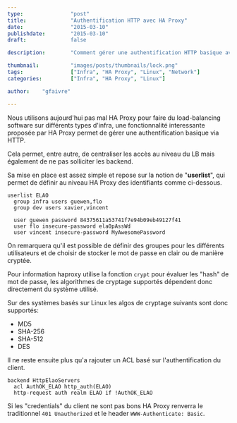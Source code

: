 ```yaml
---
type:               "post"
title:              "Authentification HTTP avec HA Proxy"
date:               "2015-03-10"
publishdate:        "2015-03-10"
draft:              false

description:        "Comment gérer une authentification HTTP basique avec HA Proxy, définir des utilisateurs, des groupes et le type d'authentification souhaitée."

thumbnail:          "images/posts/thumbnails/lock.png"
tags:               ["Infra", "HA Proxy", "Linux", "Network"]
categories:         ["Infra", "HA Proxy", "Linux"]

author:    "gfaivre"

---
```


Nous utilisons aujourd'hui pas mal HA Proxy pour faire du load-balancing software sur différents types d'infra, une fonctionnalité interessante proposée par HA Proxy permet de gérer une authentification basique via HTTP.

Cela permet, entre autre, de centraliser les accès au niveau du LB mais également de ne pas solliciter les backend.

Sa mise en place est assez simple et repose sur la notion de "**userlist**", qui permet de définir au niveau HA Proxy des identifiants comme ci-dessous.

```
userlist ELAO
  group infra users guewen,flo
  group dev users xavier,vincent

  user guewen password 84375611a53741f7e94b09eb49127f41
  user flo insecure-password ela0pAssWd
  user vincent insecure-password MyAwesomePassword
```

On remarquera qu'il est possible de définir des groupes pour les différents utilisateurs et de choisir de stocker le mot de passe en clair ou de manière cryptée.

Pour information haproxy utilise la fonction `crypt` pour évaluer les "hash" de mot de passe, les algorithmes de cryptage supportés dépendent donc directement du système utilisé.

Sur des systèmes basés sur Linux les algos de cryptage suivants sont donc supportés:

- MD5
- SHA-256
- SHA-512
- DES

Il ne reste ensuite plus qu'a rajouter un ACL basé sur l'authentification du client.

```
backend HttpElaoServers
  acl AuthOK_ELAO http_auth(ELAO)
  http-request auth realm ELAO if !AuthOK_ELAO
```

Si les "credentials" du client ne sont pas bons HA Proxy renverra le traditionnel `401 Unauthorized` et le header `WWW-Authenticate: Basic`.
